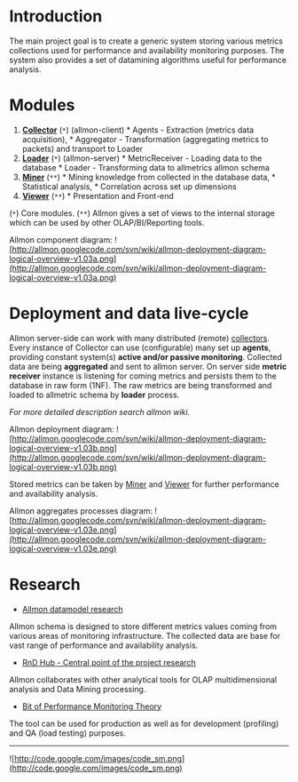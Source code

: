 # Introduction #

The main project goal is to create a generic system storing various metrics collections used for performance and availability monitoring purposes. The system also provides a set of datamining algorithms useful for performance analysis.

# Modules #

  1. **[Collector](ModuleCollector.md)** (`*`) (allmon-client)
    * Agents - Extraction (metrics data acquisition),
    * Aggregator - Transformation (aggregating metrics to packets) and transport to Loader
  1. **[Loader](ModuleLoader.md)** (`*`) (allmon-server)
    * MetricReceiver - Loading data to the database
    * Loader - Transforming data to allmetrics allmon schema
  1. **[Miner](ModuleMiner.md)** (`**`)
    * Mining knowledge from collected in the database data,
    * Statistical analysis,
    * Correlation across set up dimensions
  1. **[Viewer](ModuleViewer.md)** (`**`)
    * Presentation and Front-end

(`*`) Core modules.
(`**`) Allmon gives a set of views to the internal storage which can be used by other OLAP/BI/Reporting tools.

Allmon component diagram:
![http://allmon.googlecode.com/svn/wiki/allmon-deployment-diagram-logical-overview-v1.03a.png](http://allmon.googlecode.com/svn/wiki/allmon-deployment-diagram-logical-overview-v1.03a.png)


# Deployment and data live-cycle #

Allmon server-side can work with many distributed (remote) [collectors](ModuleCollector.md). Every instance of Collector can use (configurable) many set up **agents**, providing constant system(s) **active and/or passive monitoring**. Collected data are being **aggregated** and sent to allmon server. On server side **metric receiver** instance is listening for coming metrics and persists them to the database in raw form (1NF). The raw metrics are being transformed and loaded to allmetric schema by **loader** process.

_For more detailed description search allmon wiki._

Allmon deployment diagram:
![http://allmon.googlecode.com/svn/wiki/allmon-deployment-diagram-logical-overview-v1.03b.png](http://allmon.googlecode.com/svn/wiki/allmon-deployment-diagram-logical-overview-v1.03b.png)

Stored metrics can be taken by [Miner](ModuleMiner.md) and [Viewer](ModuleViewer.md) for further performance and availability analysis.

Allmon aggregates processes diagram:
![http://allmon.googlecode.com/svn/wiki/allmon-deployment-diagram-logical-overview-v1.03e.png](http://allmon.googlecode.com/svn/wiki/allmon-deployment-diagram-logical-overview-v1.03e.png)

# Research #

  * [Allmon datamodel research](DataModelRnD.md)

Allmon schema is designed to store different metrics values coming from various areas of monitoring infrastructure. The collected data are base for vast range of performance and availability analysis.

  * [RnD Hub - Central point of the project research](RnDLinks.md)

Allmon collaborates with other analytical tools for OLAP multidimensional analysis and Data Mining processing.


  * [Bit of Performance Monitoring Theory](RnDTheoryPerformanceMonitoring.md)

The tool can be used for production as well as for development (profiling) and QA (load testing) purposes.



---

![http://code.google.com/images/code_sm.png](http://code.google.com/images/code_sm.png)
